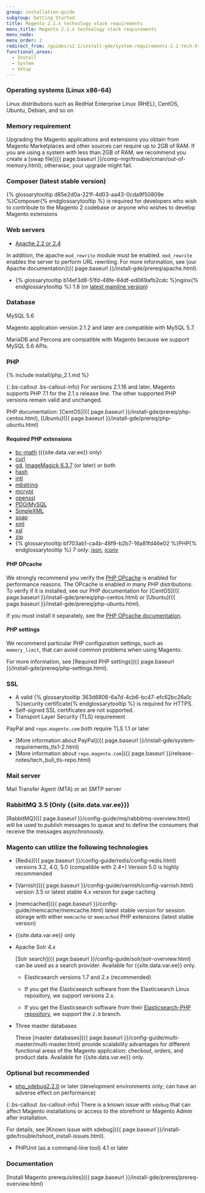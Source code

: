 ```yaml
---
group: installation-guide
subgroup: Getting Started
title: Magento 2.1.x technology stack requirements
menu_title: Magento 2.1.x technology stack requirements
menu_node:
menu_order: 2
redirect_from: /guides/v2.1/install-gde/system-requirements-2.1-tech.html
functional_areas:
  - Install
  - System
  - Setup
---
```


### Operating systems (Linux x86-64)

Linux distributions such as RedHat Enterprise Linux (RHEL), CentOS, Ubuntu, Debian, and so on

### Memory requirement

Upgrading the Magento applications and extensions you obtain from Magento Marketplaces and other sources can require up to 2GB of RAM. If you are using a system with less than 2GB of RAM, we recommend you create a [swap file]({{ page.baseurl }}/comp-mgr/trouble/cman/out-of-memory.html); otherwise, your upgrade might fail.

### Composer (latest stable version)

{% glossarytooltip d85e2d0a-221f-4d03-aa43-0cda9f50809e %}Composer{% endglossarytooltip %} is required for developers who wish to contribute to the Magento 2 codebase or anyone who wishes to develop Magento extensions

### Web servers

* [Apache 2.2 or 2.4](http://httpd.apache.org/download.cgi)

In addition, the apache `mod_rewrite` module must be enabled. `mod_rewrite` enables the server to perform URL rewriting. For more information, see [our Apache documentation]({{ page.baseurl }}/install-gde/prereq/apache.html).

* {% glossarytooltip b14ef3d8-51fd-48fe-94df-ed069afb2cdc %}nginx{% endglossarytooltip %} 1.8 (or [latest mainline version](http://nginx.org/en/linux_packages.html#mainline))

### Database

MySQL 5.6

Magento application version 2.1.2 and later are compatible with MySQL 5.7.

MariaDB and Percona are compatible with Magento because we support MySQL 5.6 APIs.

### PHP

{% include install/php_2.1.md %}

{:.bs-callout .bs-callout-info}
For versions 2.1.16 and later, Magento supports PHP 7.1 for the 2.1.x release line. The other supported PHP versions remain valid and unchanged.

PHP documentation: [CentOS]({{ page.baseurl }}/install-gde/prereq/php-centos.html), [Ubuntu]({{ page.baseurl }}/install-gde/prereq/php-ubuntu.html)

#### Required PHP extensions

* [bc-math](http://php.net/manual/en/book.bc.php) ({{site.data.var.ee}} only)
* [curl](http://php.net/manual/en/book.curl.php)
* [gd](http://php.net/manual/en/book.image.php), [ImageMagick 6.3.7](http://php.net/manual/en/book.imagick.php) (or later) or both
* [hash](http://php.net/manual/en/book.hash.php)
* [intl](http://php.net/manual/en/book.intl.php)
* [mbstring](http://php.net/manual/en/book.mbstring.php)
* [mcrypt](http://php.net/manual/en/book.mcrypt.php)
* [openssl](http://php.net/manual/en/book.openssl.php)
* [PDO/MySQL](http://php.net/manual/en/ref.pdo-mysql.php)
* [SimpleXML](http://php.net/manual/en/book.simplexml.php)
* [soap](http://php.net/manual/en/book.soap.php)
* [xml](http://php.net/manual/en/book.xml.php)
* [xsl](http://php.net/manual/en/book.xsl.php)
* [zip](http://php.net/manual/en/book.zip.php)
* {% glossarytooltip bf703ab1-ca4b-48f9-b2b7-16a81fd46e02 %}PHP{% endglossarytooltip %} 7 only: [json](http://php.net/manual/en/book.json.php), [iconv](http://php.net/manual/en/book.iconv.php)

#### PHP OPcache

We strongly recommend you verify the [PHP OPcache](http://php.net/manual/en/intro.opcache.php) is enabled for performance reasons. The OPcache is enabled in many PHP distributions. To verify if it is installed, see our PHP documentation for [CentOS]({{ page.baseurl }}/install-gde/prereq/php-centos.html) or [Ubuntu]({{ page.baseurl }}/install-gde/prereq/php-ubuntu.html).

If you must install it separately, see the [PHP OPcache documentation](http://php.net/manual/en/opcache.setup.php).

#### PHP settings

We recommend particular PHP configuration settings, such as `memory_limit`, that can avoid common problems when using Magento.

For more information, see [Required PHP settings]({{ page.baseurl }}/install-gde/prereq/php-settings.html).

### SSL

* A valid {% glossarytooltip 363d6806-6a7d-4cb6-bc47-efc62bc26a1c %}security certificate{% endglossarytooltip %} is required for HTTPS.
* Self-signed SSL certificates are not supported.
* Transport Layer Security (TLS) requirement

PayPal and `repo.magento.com` both require TLS 1.1 or later

* [More information about PayPal]({{ page.baseurl }}/install-gde/system-requirements_tls1-2.html)
* [More information about `repo.magento.com`]({{ page.baseurl }}/release-notes/tech_bull_tls-repo.html)

### Mail server

Mail Transfer Agent (MTA) or an SMTP server

### RabbitMQ 3.5 (Only {{site.data.var.ee}})

[RabbitMQ]({{ page.baseurl }}/config-guide/mq/rabbitmq-overview.html) will be used to publish messages to queue and to define the consumers that receive the messages asynchronously.

### Magento can utilize the following technologies

* [Redis]({{ page.baseurl }}/config-guide/redis/config-redis.html) versions 3.2, 4.0, 5.0 (compatible with 2.4+)
Version 5.0 is highly recommended
* [Varnish]({{ page.baseurl }}/config-guide/varnish/config-varnish.html) version 3.5 or latest stable 4.x version for page caching
* [memcached]({{ page.baseurl }}/config-guide/memcache/memcache.html) latest stable version for session storage with either `memcache` or `memcached` PHP extensions (latest stable version)

* {{site.data.var.ee}} only

* Apache Solr 4.x

    [Solr search]({{ page.baseurl }}/config-guide/solr/solr-overview.html) can be used as a search provider. Available for {{site.data.var.ee}} only.

  * Elasticsearch versions 1.7 and 2.x (recommended)

  * If you get the Elasticsearch software from the Elasticsearch Linux repository, we support versions 2.x.
  * If you get the Elasticsearch software from their [Elasticsearch-PHP repository](https://github.com/elastic/elasticsearch-php), we support the `2.0` branch.

* Three master databases

  These [master databases]({{ page.baseurl }}/config-guide/multi-master/multi-master.html) provide scalability advantages for different functional areas of the Magento application: checkout, orders, and product data. Available for {{site.data.var.ee}} only.

### Optional but recommended

* [php_xdebug2.2.0](http://xdebug.org/download.php) or later (development environments only; can have an adverse effect on performance)

{:.bs-callout .bs-callout-info}
There is a known issue with `xdebug` that can affect Magento installations or access to the storefront or Magento Admin after installation.

For details, see [Known issue with xdebug]({{ page.baseurl }}/install-gde/trouble/tshoot_install-issues.html).

* PHPUnit (as a command-line tool) 4.1 or later

### Documentation

[Install Magento prerequisites]({{ page.baseurl }}/install-gde/prereq/prereq-overview.html)
